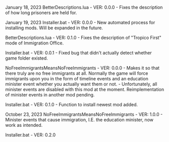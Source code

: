 January 18, 2023
BetterDescriptions.lua - VER: 0.0.0
    - Fixes the description of how long prisoners are held for.

January 19, 2023
Installer.bat - VER: 0.0.0
    - New automated process for installing mods. Will be expanded in the future.

BetterDescriptions.lua - VER: 0.1.0
    - Fixes the description of "Tropico First" mode of Immigration Office.

Installer.bat - VER: 0.0.1
    - Fixed bug that didn't actually detect whether game folder existed.

NoFreeImmigrantsMeansNoFreeImmigrants - VER: 0.0.0
    - Makes it so that there truly are no free immigrants at all. Normally the 
      game will force immigrants upon you in the form of timeline events and an
      education minister event whether you actually want them or not.
    - Unfortunately, all minister events are disabled with this mod at the moment.
      Reimplementation of minister events in another mod pending.

Installer.bat - VER: 0.1.0
    - Function to install newest mod added.

October 23, 2023
NoFreeImmigrantsMeansNoFreeImmigrants - VER: 1.0.0
    - Minister events that cause immigration, I.E. the education minister, now
      work as intended.

Installer.bat - VER: 0.2.0